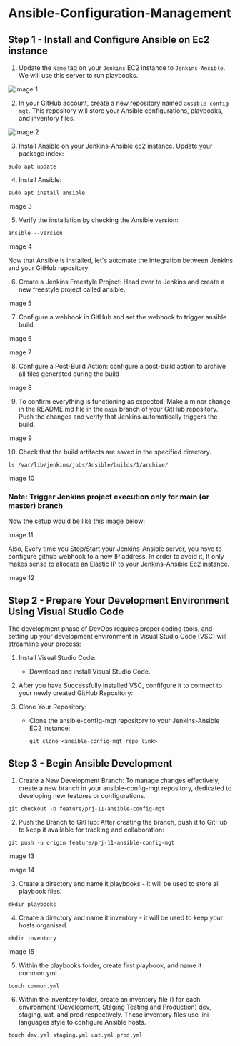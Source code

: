 # Ansible-Configuration-Management

## Step 1 - Install and Configure Ansible on Ec2 instance

1. Update the `Name` tag on your `Jenkins` EC2 instance to `Jenkins-Ansible`. We will use this server to run playbooks.

![image 1]()

2. In your GitHub account, create a new repository named `ansible-config-mgt`. This repository will store your Ansible configurations, playbooks, and inventory files.

![image 2]()

3. Install Ansible on your Jenkins-Ansible ec2 instance. Update your package index:

```
sudo apt update
```

4. Install Ansible:

```
sudo apt install ansible
```
image 3

5. Verify the installation by checking the Ansible version:

```
ansible --version
```
image 4

Now that Ansible is installed, let's automate the integration between Jenkins and your GitHub repository:

6. Create a Jenkins Freestyle Project: Head over to Jenkins and create a new freestyle project called ansible.

image 5

7. Configure a webhook in GitHub and set the webhook to trigger ansible build.

image 6

image 7

8. Configure a Post-Build Action: configure a post-build action to archive all files generated during the build

image 8

9. To confirm everything is functioning as expected: Make a minor change in the README.md file in the `main` branch of your GitHub repository. Push the changes and verify that Jenkins automatically triggers the build.

image 9

10. Check that the build artifacts are saved in the specified directory.
```
ls /var/lib/jenkins/jobs/Ansible/builds/1/archive/
```
image 10

### Note: Trigger Jenkins project execution only for main (or master) branch

Now the setup would be like this image below:

image 11

Also, Every time you Stop/Start your Jenkins-Ansible server, you hsve to configure github webhook to a new IP address. In order to avoid it, It only makes sense to allocate an Elastic IP to your Jenkins-Ansible Ec2 instance.

image 12


## Step 2 - Prepare Your Development Environment Using Visual Studio Code

The development phase of DevOps requires proper coding tools, and setting up your development environment in Visual Studio Code (VSC) will streamline your process:

1. Install Visual Studio Code:
   * Download and install Visual Studio Code.

2. After you have Successfully installed VSC, confifgure it to connect to your newly created GitHub Repository:

3. Clone Your Repository:
   * Clone the ansible-config-mgt repository to your Jenkins-Ansible EC2 instance:
     ```
     git clone <ansible-config-mgt repo link>
     ```

## Step 3 - Begin Ansible Development

1. Create a New Development Branch: To manage changes effectively, create a new branch in your ansible-config-mgt repository, dedicated to developing new features or configurations.

```
git checkout -b feature/prj-11-ansible-config-mgt
```     

2. Push the Branch to GitHub: After creating the branch, push it to GitHub to keep it available for tracking and collaboration:

```
git push -u origin feature/prj-11-ansible-config-mgt
```
image 13

image 14

3. Create a directory and name it playbooks - it will be used to store all playbook files.
```
mkdir playbooks
```

4. Create a directory and name it inventory - it will be used to keep your hosts organised.
```
mkdir inventory
```
image 15

5. Within the playbooks folder, create first playbook, and name it common.yml
```
touch common.yml
```

6. Within the inventory folder, create an inventory file () for each environment (Development, Staging Testing and Production) dev, staging, uat, and prod respectively. These inventory files use .ini languages style to configure Ansible hosts.
```
touch dev.yml staging.yml uat.yml prod.yml
```























































